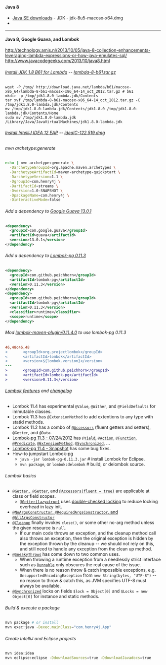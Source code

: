 #### Java 8

* [Java SE downloads](http://www.oracle.com/technetwork/java/javase/downloads/) - JDK  - jdk-8u5-macosx-x64.dmg 
* 

***

#### Java 8, Google Guava, and Lombok 

http://technology.amis.nl/2013/10/05/java-8-collection-enhancements-leveraging-lambda-expressions-or-how-java-emulates-sql/
http://www.javacodegeeks.com/2013/10/java8.html

###### [Install JDK 1.8 B61 for Lambda](http://jdk8.java.net/lambda/) -- [lambda-8-b61.tar.gz](http://download.java.net/lambda/b61/macosx-x86_64/lambda-8-b61-macosx-x86_64-14_oct_2012.tar.gz)

    wget -P /tmp/ http://download.java.net/lambda/b61/macosx-x86_64/lambda-8-b61-macosx-x86_64-14_oct_2012.tar.gz # b61
    mkdir -p /tmp/jdk1.8.0-lambda.jdk/Contents
    tar xvf /tmp/lambda-8-b61-macosx-x86_64-14_oct_2012.tar.gz -C /tmp/jdk1.8.0-lambda.jdk/Contents
    mv /tmp/jdk1.8.0-lambda.jdk/Contents/jdk1.8.0 /tmp/jdk1.8.0-lambda.jdk/Contents/Home
    sudo mv /tmp/jdk1.8.0-lambda.jdk /Library/Java/JavaVirtualMachines/jdk1.8.0-lambda.jdk

###### [Install IntelliJ IDEA 12 EAP](http://confluence.jetbrains.net/display/IDEADEV/IDEA+12+EAP) -- [ideaIC-122.519.dmg](http://download.jetbrains.com/idea/ideaIC-122.519.dmg)

###### mvn archetype:generate

```bash
echo | mvn archetype:generate \
  -DarchetypeGroupId=org.apache.maven.archetypes \
  -DarchetypeArtifactId=maven-archetype-quickstart \
  -DarchetypeVersion=1.1 \
  -DgroupId=com.henry4j \
  -DartifactId=streams \
  -Dversion=1.0-SNAPSHOT \
  -DpackageName=com.henry4j \
  -DinteractiveMode=false
```

###### Add a dependency to [Google Guava 13.0.1](https://oss.sonatype.org/content/repositories/releases/com/google/guava/guava/13.0.1/)

```xml
<dependency>
  <groupId>com.google.guava</groupId>
  <artifactId>guava</artifactId>
  <version>13.0.1</version>
</dependency>
```

###### Add a dependency to [Lombok-pg 0.11.3](https://oss.sonatype.org/content/repositories/releases/com/github/peichhorn/lombok-pg/0.11.3/)

```xml
<dependency>
  <groupId>com.github.peichhorn</groupId>
  <artifactId>lombok-pg</artifactId>
  <version>0.11.3</version>
</dependency>
<dependency>
  <groupId>com.github.peichhorn</groupId>
  <artifactId>lombok-pg</artifactId>
  <version>0.11.3</version>
  <classifier>runtime</classifier>
  <scope>runtime</scope>
</dependency>
```

###### Mod [lombok-maven-plugin/0.11.4.0](http://awhitford.github.com/lombok.maven/lombok-maven-plugin/dependencies.html) to use lombok-pg 0.11.3

```diff
46,48c46,48
<       <groupId>org.projectlombok</groupId>
<       <artifactId>lombok</artifactId>
<       <version>${lombok.version}</version>
---
>       <groupId>com.github.peichhorn</groupId>
>       <artifactId>lombok-pg</artifactId>
>       <version>0.11.3</version>
```

###### [Lombok features](http://projectlombok.org/features/) and [changelog](http://projectlombok.org/changelog.html)

* Lombok 11.4 has experimental `@Value`, `@Wither`, and `@FieldDefaults` for immutable classes.
* Lombok 11.3 has `@ExtensionMethod` to add extentions to any type with statid methods.
* Lombok 11.2 has a combo of [`@Accessors`](http://projectlombok.org/features/experimental/Accessors.html) (fluent getters and setters), `@Getter`, and `@Data`.
* [Lombok-pg 11.3 - 07/24/2012](https://github.com/peichhorn/lombok-pg/wiki) has [`@Yield`](https://github.com/peichhorn/lombok-pg/wiki/Yield), [`@Action`](https://github.com/peichhorn/lombok-pg/wiki/%40Action), [`@Function`](https://github.com/peichhorn/lombok-pg/wiki/%40Function), [`@Predicate`](https://github.com/peichhorn/lombok-pg/wiki/%40Predicate), [`@ExtensionMethod`](https://github.com/peichhorn/lombok-pg/wiki/%40ExtensionMethod), [`@Synchronized`](http://projectlombok.org/features/Synchronized.html), ...
* [Lombok-pg 11.4 - Snapshot](https://oss.sonatype.org/content/repositories/snapshots/com/github/peichhorn/lombok-pg/0.11.4-SNAPSHOT/) has some bug fixes.
* How-to jumpstart Lombok-pg
  * `java -jar lombok-pg-0.11.3.jar` # install Lombok for Eclipse.
  * `mvn package`, or `lombok:delombok` # build, or delombok source.

###### Lombok basics

* [`@Getter, @Setter`](http://projectlombok.org/features/GetterSetter.html), and [`@Accessors(fluent = true)`](http://projectlombok.org/features/experimental/Accessors.html) are applicable at class or field scopes.
  * [`@Getter(lazy=true)`](http://projectlombok.org/features/GetterLazy.html) uses [double-checked locking](http://en.wikipedia.org/wiki/Double-checked_locking) to reduce locking overhead in lazy init.
* [`@NoArgsConstructor`, `@RequiredArgsConstructor`, and `@AllArgsConstructor`](http://projectlombok.org/features/Constructor.html)
* [`@Cleanup`](http://projectlombok.org/features/Cleanup.html) finally invokes `close()`, or some other no-arg method unless the given resource is `null`.
  * If our main code throws an exception, and the cleanup method call also throws an exception, then the original exception is hidden by the exception thrown by the cleanup -- we should not rely on this, and still need to handle any exception from the clean up method.
* [`@SneakyThrows`](http://projectlombok.org/features/SneakyThrows.html) has come down to two common uses.
  * When throwing a runtime exception from a needlessly strict interface such as [`Runnable`](http://docs.oracle.com/javase/7/docs/api/java/lang/Runnable.html) only obscures the real cause of the issue.
  * When there is no reason throw & catch impossible exceptions, e.g. `UnsupportedEncodingException` from `new String(bytes, "UTF-8")` -- no reason to throw & catch this, as JVM specifies UTF-8 must always be available.
* [`@Synchronized`](http://projectlombok.org/features/Synchronized.html) locks on fields `$lock = Object[0]` and `$Locks = new Object[0]` for instance and static methods.

###### Build & execute a package

```bash
mvn package # or install
mvn exec:java -Dexec.mainClass="com.henry4j.App"
```

###### Create IntelliJ and Eclipse projects

```bash
mvn idea:idea
mvn eclipse:eclipse -DdownloadSources=true -DdownloadJavadocs=true
```

